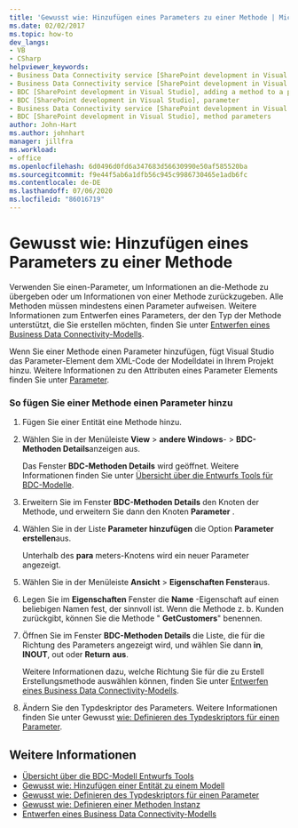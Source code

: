 ```yaml
---
title: 'Gewusst wie: Hinzufügen eines Parameters zu einer Methode | Microsoft-Dokumentation'
ms.date: 02/02/2017
ms.topic: how-to
dev_langs:
- VB
- CSharp
helpviewer_keywords:
- Business Data Connectivity service [SharePoint development in Visual Studio], adding a method to a parameter
- Business Data Connectivity service [SharePoint development in Visual Studio], parameter
- BDC [SharePoint development in Visual Studio], adding a method to a parameter
- BDC [SharePoint development in Visual Studio], parameter
- Business Data Connectivity service [SharePoint development in Visual Studio], method parameters
- BDC [SharePoint development in Visual Studio], method parameters
author: John-Hart
ms.author: johnhart
manager: jillfra
ms.workload:
- office
ms.openlocfilehash: 6d0496d0fd6a347683d56630990e50af585520ba
ms.sourcegitcommit: f9e44f5ab6a1dfb56c945c9986730465e1adb6fc
ms.contentlocale: de-DE
ms.lasthandoff: 07/06/2020
ms.locfileid: "86016719"
---
```

# <a name="how-to-add-a-parameter-to-a-method"></a>Gewusst wie: Hinzufügen eines Parameters zu einer Methode
  Verwenden Sie einen-Parameter, um Informationen an die-Methode zu übergeben oder um Informationen von einer Methode zurückzugeben. Alle Methoden müssen mindestens einen Parameter aufweisen. Weitere Informationen zum Entwerfen eines Parameters, der den Typ der Methode unterstützt, die Sie erstellen möchten, finden Sie unter [Entwerfen eines Business Data Connectivity-Modells](../sharepoint/designing-a-business-data-connectivity-model.md).

 Wenn Sie einer Methode einen Parameter hinzufügen, fügt Visual Studio das Parameter-Element dem XML-Code der Modelldatei in Ihrem Projekt hinzu. Weitere Informationen zu den Attributen eines Parameter Elements finden Sie unter [Parameter](/previous-versions/office/developer/sharepoint-2010/ee557705(v=office.14)).

### <a name="to-add-a-parameter-to-a-method"></a>So fügen Sie einer Methode einen Parameter hinzu

1. Fügen Sie einer Entität eine Methode hinzu.

2. Wählen Sie in der Menüleiste **View**  >  **andere Windows**-  >  **BDC-Methoden Details**anzeigen aus.

     Das Fenster **BDC-Methoden Details** wird geöffnet. Weitere Informationen finden Sie unter [Übersicht über die Entwurfs Tools für BDC-Modelle](../sharepoint/bdc-model-design-tools-overview.md).

3. Erweitern Sie im Fenster **BDC-Methoden Details** den Knoten der Methode, und erweitern Sie dann den Knoten **Parameter** .

4. Wählen Sie in der Liste **Parameter hinzufügen** die Option **Parameter erstellen**aus.

     Unterhalb des **para** meters-Knotens wird ein neuer Parameter angezeigt.

5. Wählen Sie in der Menüleiste **Ansicht**  >  **Eigenschaften Fenster**aus.

6. Legen Sie im **Eigenschaften** Fenster die **Name** -Eigenschaft auf einen beliebigen Namen fest, der sinnvoll ist. Wenn die Methode z. b. Kunden zurückgibt, können Sie die Methode " **GetCustomers**" benennen.

7. Öffnen Sie im Fenster **BDC-Methoden Details** die Liste, die für die Richtung des Parameters angezeigt wird, und wählen Sie dann **in**, **INOUT**, out oder **Return** **aus**.

     Weitere Informationen dazu, welche Richtung Sie für die zu Erstell Erstellungsmethode auswählen können, finden Sie unter [Entwerfen eines Business Data Connectivity-Modells](../sharepoint/designing-a-business-data-connectivity-model.md).

8. Ändern Sie den Typdeskriptor des Parameters. Weitere Informationen finden Sie unter Gewusst [wie: Definieren des Typdeskriptors für einen Parameter](../sharepoint/how-to-define-the-type-descriptor-of-a-parameter.md).

## <a name="see-also"></a>Weitere Informationen
- [Übersicht über die BDC-Modell Entwurfs Tools](../sharepoint/bdc-model-design-tools-overview.md)
- [Gewusst wie: Hinzufügen einer Entität zu einem Modell](../sharepoint/how-to-add-an-entity-to-a-model.md)
- [Gewusst wie: Definieren des Typdeskriptors für einen Parameter](../sharepoint/how-to-define-the-type-descriptor-of-a-parameter.md)
- [Gewusst wie: Definieren einer Methoden Instanz](../sharepoint/how-to-define-a-method-instance.md)
- [Entwerfen eines Business Data Connectivity-Modells](../sharepoint/designing-a-business-data-connectivity-model.md)
